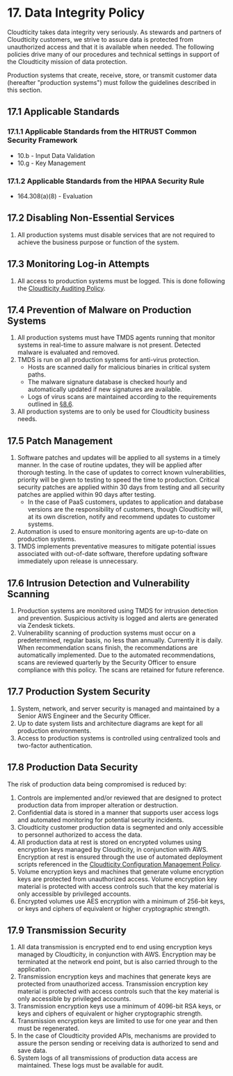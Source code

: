 # 17. Data Integrity Policy

Cloudticity takes data integrity very seriously. As stewards and partners of Cloudticity customers, we strive to assure data is protected from unauthorized access and that it is available when needed. The following policies drive many of our procedures and technical settings in support of the Cloudticity mission of data protection.

Production systems that create, receive, store, or transmit customer data (hereafter "production systems") must follow the guidelines described in this section.

## 17.1 Applicable Standards

### 17.1.1 Applicable Standards from the HITRUST Common Security Framework

* 10.b - Input Data Validation
* 10.g - Key Management

### 17.1.2 Applicable Standards from the HIPAA Security Rule

* 164.308(a)(8) - Evaluation

## 17.2 Disabling Non-Essential Services

1. All production systems must disable services that are not required to achieve the business purpose or function of the system.

## 17.3 Monitoring Log-in Attempts

1. All access to production systems must be logged. This is done following the [Cloudticity Auditing Policy](08-auditing_policy.md).

## 17.4 Prevention of Malware on Production Systems

1. All production systems must have TMDS agents running that monitor systems in real-time to assure malware is not present. Detected malware is evaluated and removed.
2. TMDS is run on all production systems for anti-virus protection.
   * Hosts are scanned daily for malicious binaries in critical system paths.
   * The malware signature database is checked hourly and automatically updated if new signatures are available.
   * Logs of virus scans are maintained according to the requirements outlined in [§8.6](08-auditing_policy.md#86-audit-log-security-controls-and-backup).
3. All production systems are to only be used for Cloudticity business needs.

## 17.5 Patch Management

1. Software patches and updates will be applied to all systems in a timely manner. In the case of routine updates, they will be applied after thorough testing. In the case of updates to correct known vulnerabilities, priority will be given to testing to speed the time to production. Critical security patches are applied within 30 days from testing and all security patches are applied within 90 days after testing.
    * In the case of PaaS customers, updates to application and database versions are the responsibility of customers, though Cloudticity will, at its own discretion, notify and recommend updates to customer systems.
2. Automation is used to ensure monitoring agents are up-to-date on production systems.
3. TMDS implements preventative measures to mitigate potential issues associated with out-of-date software, therefore updating software immediately upon release is unnecessary.

## 17.6 Intrusion Detection and Vulnerability Scanning

1. Production systems are monitored using TMDS for intrusion detection and prevention. Suspicious activity is logged and alerts are generated via Zendesk tickets.
2. Vulnerability scanning of production systems must occur on a predetermined, regular basis, no less than annually. Currently it is daily. When recommendation scans finish, the recommendations are automatically implemented. Due to the automated recommendations, scans are reviewed quarterly by the Security Officer to ensure compliance with this policy. The scans are retained for future reference.

## 17.7 Production System Security

1. System, network, and server security is managed and maintained by a Senior AWS Engineer and the Security Officer.
2. Up to date system lists and architecture diagrams are kept for all production environments.
3. Access to production systems is controlled using centralized tools and two-factor authentication.

## 17.8 Production Data Security

The risk of production data being compromised is reduced by:
1. Controls are implemented and/or reviewed that are designed to protect production data from improper alteration or destruction.
2. Confidential data is stored in a manner that supports user access logs and automated monitoring for potential security incidents.
3. Cloudticity customer production data is segmented and only accessible to personnel authorized to access the data.
4. All production data at rest is stored on encrypted volumes using encryption keys managed by Cloudticity, in conjunction with AWS. Encryption at rest is ensured through the use of automated deployment scripts referenced in the [Cloudticity Configuration Management Policy](09-configuration_management_policy.md).
5. Volume encryption keys and machines that generate volume encryption keys are protected from unauthorized access. Volume encryption key material is protected with access controls such that the key material is only accessible by privileged accounts.
6. Encrypted volumes use AES encryption with a minimum of 256-bit keys, or keys and ciphers of equivalent or higher cryptographic strength.

## 17.9 Transmission Security

1. All data transmission is encrypted end to end using encryption keys managed by Cloudticity, in conjunction with AWS. Encryption may be terminated at the network end point, but is also carried through to the application.
2. Transmission encryption keys and machines that generate keys are protected from unauthorized access. Transmission encryption key material is protected with access controls such that the key material is only accessible by privileged accounts.
3. Transmission encryption keys use a minimum of 4096-bit RSA keys, or keys and ciphers of equivalent or higher cryptographic strength.
4. Transmission encryption keys are limited to use for one year and then must be regenerated.
5. In the case of Cloudticity provided APIs, mechanisms are provided to assure the person sending or receiving data is authorized to send and save data.
6. System logs of all transmissions of production data access are maintained. These logs must be available for audit.
